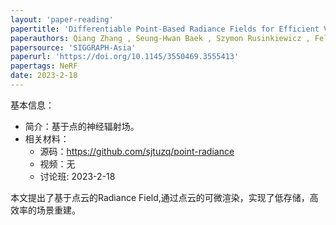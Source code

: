 ```yaml
---
layout: 'paper-reading'
papertitle: 'Differentiable Point-Based Radiance Fields for Efficient View Synthesis'
paperauthors: Qiang Zhang , Seung-Hwan Baek , Szymon Rusinkiewicz , Felix Heide
papersource: 'SIGGRAPH-Asia'
paperurl: 'https://doi.org/10.1145/3550469.3555413'
papertags: NeRF 
date: 2023-2-18
---
```


基本信息：
- 简介：基于点的神经辐射场。
- 相关材料：
  - 源码：https://github.com/sjtuzq/point-radiance
  - 视频：无
  - 讨论班: 2023-2-18
 
本文提出了基于点云的Radiance Field,通过点云的可微渲染，实现了低存储，高效率的场景重建。